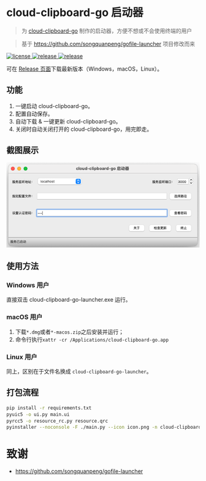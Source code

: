 ﻿# cloud-clipboard-go 启动器
> 为 [cloud-clipboard-go](https://github.com/Jonnyan404/cloud-clipboard-go) 制作的启动器，方便不想或不会使用终端的用户

> 基于 https://github.com/songquanpeng/gofile-launcher 项目修改而来

<p>
  <a href="https://raw.githubusercontent.com/jonnyan404/cloud-clipboard-go-launcher/main/LICENSE">
    <img src="https://img.shields.io/github/license/jonnyan404/cloud-clipboard-go-launcher?color=brightgreen" alt="license">
  </a>
  <a href="https://github.com/jonnyan404/cloud-clipboard-go-launcher/releases/latest">
    <img src="https://img.shields.io/github/v/release/jonnyan404/cloud-clipboard-go-launcher?color=brightgreen&include_prereleases" alt="release">
  </a>
  <a href="https://github.com/jonnyan404/cloud-clipboard-go-launcher/releases/latest">
    <img src="https://img.shields.io/github/downloads/jonnyan404/cloud-clipboard-go-launcher/total?color=brightgreen&include_prereleases" alt="release">
  </a>
</p>

可在 [Release 页面](https://github.com/jonnyan404/cloud-clipboard-go-lancher/releases/latest)下载最新版本（Windows，macOS，Linux）。

## 功能
1. 一键启动 cloud-clipboard-go。
2. 配置自动保存。
3. 自动下载 & 一键更新 cloud-clipboard-go。
4. 关闭时自动关闭打开的 cloud-clipboard-go，用完即走。

## 截图展示
<img src="demo.png" alt="demo" width="597">

## 使用方法
### Windows 用户  
直接双击 cloud-clipboard-go-launcher.exe 运行。

### macOS 用户

1. 下载`*.dmg`或者`*-macos.zip`之后安装并运行；
2. 命令行执行`xattr -cr /Applications/cloud-clipboard-go.app`


### Linux 用户
同上，区别在于文件名换成 `cloud-clipboard-go-launcher`。

## 打包流程
```bash
pip install -r requirements.txt
pyuic5 -o ui.py main.ui
pyrcc5 -o resource_rc.py resource.qrc 
pyinstaller --noconsole -F ./main.py --icon icon.png -n cloud-clipboard-go-launcher.exe
```

# 致谢

- https://github.com/songquanpeng/gofile-launcher